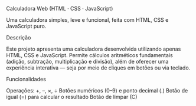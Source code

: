 Calculadora Web (HTML · CSS · JavaScript)

Uma calculadora simples, leve e funcional, feita com HTML, CSS e JavaScript puro.

Descrição

Este projeto apresenta uma calculadora desenvolvida utilizando apenas HTML, CSS e JavaScript. Permite cálculos aritméticos fundamentais (adição, subtração, multiplicação e divisão), além de oferecer uma experiência interativa — seja por meio de cliques em botões ou via teclado.


Funcionalidades

Operações: +, –, ×, ÷
Botões numéricos (0–9) e ponto decimal (.)
Botão de igual (=) para calcular o resultado
Botão de limpar (C)


